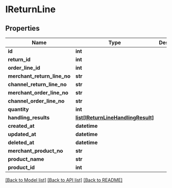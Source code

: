 # IReturnLine

## Properties
Name | Type | Description | Notes
------------ | ------------- | ------------- | -------------
**id** | **int** |  | [optional] 
**return_id** | **int** |  | [optional] 
**order_line_id** | **int** |  | [optional] 
**merchant_return_line_no** | **str** |  | [optional] 
**channel_return_line_no** | **str** |  | [optional] 
**merchant_order_line_no** | **str** |  | [optional] 
**channel_order_line_no** | **str** |  | [optional] 
**quantity** | **int** |  | [optional] 
**handling_results** | [**list[IReturnLineHandlingResult]**](IReturnLineHandlingResult.md) |  | [optional] 
**created_at** | **datetime** |  | [optional] 
**updated_at** | **datetime** |  | [optional] 
**deleted_at** | **datetime** |  | [optional] 
**merchant_product_no** | **str** |  | [optional] 
**product_name** | **str** |  | [optional] 
**product_id** | **int** |  | [optional] 

[[Back to Model list]](../README.md#documentation-for-models) [[Back to API list]](../README.md#documentation-for-api-endpoints) [[Back to README]](../README.md)

